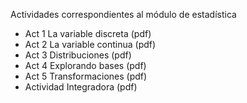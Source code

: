 Actividades correspondientes al módulo de estadística

* Act 1 La variable discreta (pdf)
* Act 2 La variable continua (pdf)
* Act 3 Distribuciones (pdf)
* Act 4 Explorando bases (pdf)
* Act 5 Transformaciones (pdf)
* Actividad Integradora (pdf)
